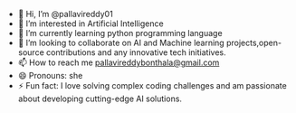 - 👋 Hi, I’m @pallavireddy01
- 👀 I’m interested in Artificial Intelligence
- 🌱 I’m currently learning python programming language
- 💞️ I’m looking to collaborate on AI and Machine learning projects,open-source contributions and any innovative tech initiatives.
- 📫 How to reach me pallavireddybonthala@gmail.com
- 😄 Pronouns: she
- ⚡ Fun fact:  I love solving complex coding challenges and am passionate about developing cutting-edge AI solutions.

<!---
pallavireddy01/pallavireddy01 is a ✨ special ✨ repository because its `README.md` (this file) appears on your GitHub profile.
You can click the Preview link to take a look at your changes.
--->
